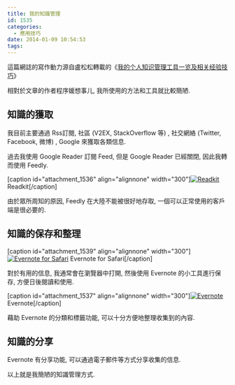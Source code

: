 ```yaml
---
title: 我的知識管理
id: 1535
categories:
  - 應用技巧
date: 2014-01-09 10:54:53
tags:
---
```


這篇網誌的寫作動力源自盧松松轉載的《[我的个人知识管理工具一览及相关经验技巧](http://www.cnblogs.com/lanxuezaipiao/p/3504408.html)》

相對於文章的作者程序媛想事儿, 我所使用的方法和工具就比較簡陋.

<!--more-->

## 知識的獲取

我目前主要通過 Rss訂閱, 社區 (V2EX, StackOverflow 等) , 社交網絡 (Twitter, Facebook, 微博) , Google 來獲取各類信息.

過去我使用 Google Reader 訂閱 Feed, 但是 Google Reader 已經關閉, 因此我轉而使用 Feedly.

[caption id="attachment_1536" align="alignnone" width="300"][![Readkit](/wp-content/uploads/2014/01/螢幕快照-2014-01-09-10.34.44-300x179.png)](/wp-content/uploads/2014/01/螢幕快照-2014-01-09-10.34.44-e1389272836583.png) Readkit[/caption]

由於眾所周知的原因, Feedly 在大陸不能被很好地存取, 一個可以正常使用的客戶端是很必要的.

## 知識的保存和整理

[caption id="attachment_1539" align="alignnone" width="300"][![Evernote for Safari](/wp-content/uploads/2014/01/螢幕快照-2014-01-09-10.46.36-300x169.png)](/wp-content/uploads/2014/01/螢幕快照-2014-01-09-10.46.36-e1389272787369.png) Evernote for Safari[/caption]

對於有用的信息, 我通常會在瀏覽器中打開, 然後使用 Evernote 的小工具進行保存, 方便日後閱讀和使用.

[caption id="attachment_1537" align="alignnone" width="300"][![Evernote](/wp-content/uploads/2014/01/螢幕快照-2014-01-09-10.27.40-300x172.png)](/wp-content/uploads/2014/01/螢幕快照-2014-01-09-10.27.40-e1389272831722.png) Evernote[/caption]

藉助 Evernote 的分類和標籤功能, 可以十分方便地整理收集到的內容.

## 知識的分享

Evernote 有分享功能, 可以通過電子郵件等方式分享收集的信息.

以上就是我簡陋的知識管理方式.
